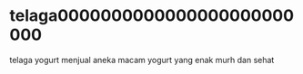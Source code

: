 # telaga0000000000000000000000000
telaga yogurt menjual aneka macam yogurt yang enak murh dan sehat
